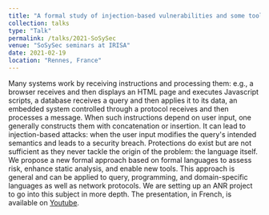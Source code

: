 ```yaml
---
title: "A formal study of injection-based vulnerabilities and some tools it will enable"
collection: talks
type: "Talk"
permalink: /talks/2021-SoSySec
venue: "SoSySec seminars at IRISA"
date: 2021-02-19
location: "Rennes, France"
---
```


Many systems work by receiving instructions and processing them: e.g., a browser receives and then displays an HTML page and executes Javascript scripts, a database receives a query and then applies it to its data, an embedded system controlled through a protocol receives and then processes a message. When such instructions depend on user input, one generally constructs them with concatenation or insertion. It can lead to injection-based attacks: when the user input modifies the query's intended semantics and leads to a security breach. Protections do exist but are not sufficient as they never tackle the origin of the problem: the language itself. We propose a new formal approach based on formal languages to assess risk, enhance static analysis, and enable new tools. This approach is general and can be applied to query, programming, and domain-specific languages as well as network protocols. We are setting up an ANR project to go into this subject in more depth. The presentation, in French, is available on [Youtube](https://youtu.be/YCjWmmeyIAw).
